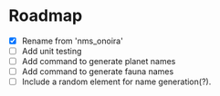 # Roadmap

- [x] Rename from 'nms_onoira'
- [ ] Add unit testing
- [ ] Add command to generate planet names
- [ ] Add command to generate fauna names
- [ ] Include a random element for name generation(?).

